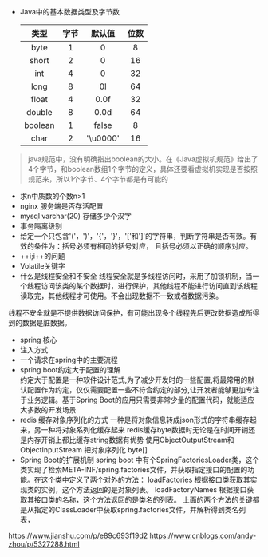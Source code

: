 
* Java中的基本数据类型及字节数  


    | 类型| 字节| 默认值| 位数|
    |:--:|:---:|:---:|:---:|
    |byte |1 | 0 | 8|
    |short| 2| 0 | 16|
    |int  |4 |0| 32|
    |long |8 | 0l| 64|
    |float|4| 0.0f|32|
    |double |8| 0.0d|64|
    |boolean|1|false|8|
    |char|2|'\u0000'| 16|


> java规范中，没有明确指出boolean的大小。在《Java虚拟机规范》给出了4个字节，和boolean数组1个字节的定义，具体还要看虚拟机实现是否按照规范来，所以1个字节、4个字节都是有可能的

* 求n中质数的个数n>1
* nginx 服务端是否存活配置
* mysql varchar(20) 存储多少个汉字
* 事务隔离级别
* 给定一个只包含'('，')'，'{'，'}'，'['和']'的字符串，判断字符串是否有效。有效的条件为：括号必须有相同的括号对应， 且括号必须以正确的顺序对应。
* ++i;i++的问题
* Volatile关键字
* 什么是线程安全和不安全
线程安全就是多线程访问时，采用了加锁机制，当一个线程访问该类的某个数据时，进行保护，其他线程不能进行访问直到该线程读取完，其他线程才可使用。不会出现数据不一致或者数据污染。

线程不安全就是不提供数据访问保护，有可能出现多个线程先后更改数据造成所得到的数据是脏数据。
* spring 核心
* 注入方式
* 一个请求在spring中的主要流程
* spring boot约定大于配置的理解  
   约定大于配置是一种软件设计范式,为了减少开发时的一些配置,将最常用的默认配置作为约定，仅仅需要配置一些不符合约定的部分,让开发者能够更加专注于业务逻辑。基于Spring Boot的应用只需要非常少量的配置代码，就能适应大多数的开发场景
* redis 缓存对象序列化的方式
一种是将对象信息转成json形式的字符串缓存起来，另一种将对象系列化缓存起来
redis缓存byte数据时无论是在时间开销还是内存开销上都比缓存string数据有优势 使用ObjectOutputStream和ObjectInputStream 把对象序列化 byte[]
* Spring Boot的扩展机制
spring boot 中有个SpringFactoriesLoader类，这个类实现了检索META-INF/spring.factories文件，并获取指定接口的配置的功能。在这个类中定义了两个对外的方法：
loadFactories 根据接口类获取其实现类的实例，这个方法返回的是对象列表。 
loadFactoryNames 根据接口获取其接口类的名称，这个方法返回的是类名的列表。 
上面的两个方法的关键都是从指定的ClassLoader中获取spring.factories文件，并解析得到类名列表，

https://www.jianshu.com/p/e89c693f19d2
https://www.cnblogs.com/andy-zhou/p/5327288.html